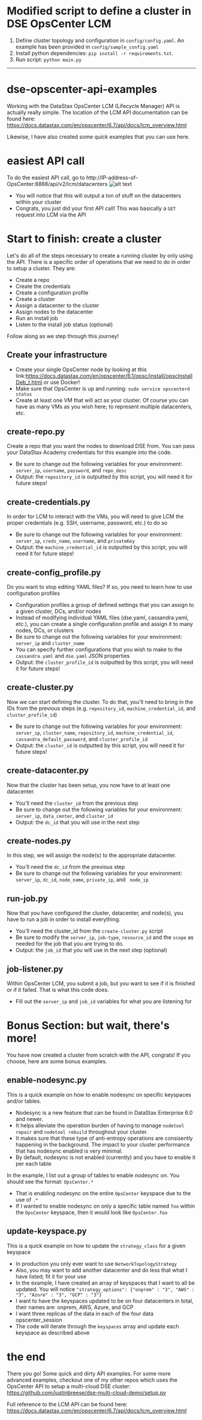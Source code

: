 Modified script to define a cluster in DSE OpsCenter LCM
===

1. Define cluster topology and configuration in `config/config.yaml`. An example has been provided in `config/sample_config.yaml`
2. Install python dependencies: `pip install -r requirements.txt`.
3. Run script: `python main.py`

---

# dse-opscenter-api-examples
Working with the DataStax OpsCenter LCM (Lifecycle Manager) API is actually really simple. The location of the LCM API documentation can be found here: https://docs.datastax.com/en/opscenter/6.7/api/docs/lcm_overview.html

Likewise, I have also created some quick examples that you can use here.

# easiest API call
To do the easiest API call, go to http://IP-address-of-OpsCenter:8888/api/v2/lcm/datacenters
![alt text](https://raw.githubusercontent.com/justinbreese/dse-opscenter-api-examples/master/results.jpg)
* You will notice that this will output a ton of stuff on the datacenters within your cluster
* Congrats, you just did your first API call! This was basically a `GET` request into LCM via the API

# Start to finish: create a cluster
Let's do all of the steps necessary to create a running cluster by only using the API. There is a specific order of operations that we need to do in order to setup a cluster. They are:
* Create a repo
* Create the credentials
* Create a configuration profile
* Create a cluster
* Assign a datacenter to the cluster
* Assign nodes to the datacenter
* Run an install job
* Listen to the install job status (optional)

Follow along as we step through this journey!

## Create your infrastructure
* Create your single OpsCenter node by looking at this link:https://docs.datastax.com/en/opscenter/6.1/opsc/install/opscInstallDeb_t.html or use Docker!
* Make sure that OpsCenter is up and running: `sudo service opscenterd status`
* Create at least one VM that will act as your cluster. Of course you can have as many VMs as you wish here; to represent multiple datacenters, etc.

## create-repo.py
Create a repo that you want the nodes to download DSE from. You can pass your DataStax Academy credentials for this example into the code.
* Be sure to change out the following variables for your environment: `server_ip`, `username`, `password`, and `repo_desc`
* Output: the `repository_id` is outputted by this script, you will need it for future steps!

## create-credentials.py
In order for LCM to interact with the VMs, you will need to give LCM the proper credentials (e.g. SSH, username, password, etc.) to do so
* Be sure to change out the following variables for your environment: `server_ip`, `creds_name`, `username`, and `privateKey`
* Output: the `machine_credential_id` is outputted by this script, you will need it for future steps!

## create-config_profile.py
Do you want to stop editing YAML files? If so, you need to learn how to use configuration profiles
* Configuration profiles a group of defined settings that you can assign to a given cluster, DCs, and/or nodes
* Instead of modifying individual YAML files (dse.yaml, cassandra.yaml, etc.), you can create a single configuration profile and assign it to many nodes, DCs, or clusters
* Be sure to change out the following variables for your environment: `server_ip` and `cluster_name`
* You can specify further configurations that you wish to make to the `cassandra.yaml` and `dse.yaml` JSON properties
* Output: the `cluster_profile_id` is outputted by this script, you will need it for future steps!

## create-cluster.py
Now we can start defining the cluster. To do that, you'll need to bring in the IDs from the previous steps (e.g. `repository_id`, `machine_credential_id`, and `cluster_profile_id`)
* Be sure to change out the following variables for your environment: `server_ip`, `cluster_name`, `repository_id`, `machine_credential_id`, `cassandra_default_password`, and `cluster_profile_id`
* Output: the `cluster_id` is outputted by this script, you will need it for future steps!

## create-datacenter.py
Now that the cluster has been setup, you now have to  at least one datacenter.
* You'll need the `cluster_id` from the previous step
* Be sure to change out the following variables for your environment: `server_ip`, `data_center`, and `cluster_id`
* Output: the `dc_id` that you will use in the next step

## create-nodes.py
In this step, we will assign the node(s) to the appropriate datacenter.
* You'll need the `dc_id` from the previous step
* Be sure to change out the following variables for your environment: `server_ip`, `dc_id`, `node_name`, `private_ip`, and ` node_ip`

## run-job.py
Now that you have configured the cluster, datacenter, and node(s), you have to run a job in order to install everything.
* You'll need the cluster_id from the `create-cluster.py` script
* Be sure to modify the `server_ip`, `job-type`, `resource_id` and the `scope` as needed for the job that you are trying to do.
* Output: the `job_id` that you will use in the next step (optional)

## job-listener.py
Within OpsCenter LCM, you submit a job, but you want to see if it is finished or if it failed. That is what this code does.
* Fill out the `server_ip` and `job_id` variables for what you are listening for

# Bonus Section: but wait, there's more!
You have now created a cluster from scratch with the API, congrats! If you choose, here are some bonus examples.

## enable-nodesync.py
This is a quick example on how to enable nodesync on specific keyspaces and/or tables.
* Nodesync is a new feature that can be found in DataStax Enterprise 6.0 and newer.
* It helps alleviate the operation burden of having to manage `nodetool repair` and `nodetool rebuild` throughout your cluster.
* It makes sure that these type of anti-entropy operations are consisently happening in the background. The impact to your cluster performance that has nodesync enabled is very minimal.
* By default, nodesync is not enabled (currently) and you have to enable it per each table

In the example, I list out a group of tables to enable nodesync on. You should see the format: `OpsCenter.*`
* That is enabling nodesync on the entire `OpsCenter` keyspace due to the use of `.*`
* If I wanted to enable nodesync on only a specific table named `foo` within the `OpsCenter` keyspace, then it would look like `OpsCenter.foo`

## update-keyspace.py
This is a quick example on how to update the `strategy_class` for a given keyspace
* In production you only ever want to use `NetworkTopologyStrategy`
* Also, you may want to add another datacenter and do less that what I have listed; fit it for your use
* In the example, I have created an array of keyspaces that I want to all be updated. You will notice `"strategy_options": {"onprem" : "3", "AWS" : "3", "Azure" : "3", "GCP" : "3"}`
* I want to have the keyspaces updated to be on four datacenters in total, their names are: onprem, AWS, Azure, and GCP
* I want three replicas of the data in each of the four data opscenter_session
* The code will iterate through the `keyspaces` array and update each keyspace as described above

# the end
There you go! Some quick and dirty API examples. For some more advanced examples, checkout one of my other repos which uses the OpsCenter API to setup a multi-cloud DSE cluster: https://github.com/justinbreese/dse-multi-cloud-demo/setup.py

Full reference to the LCM API can be found here: https://docs.datastax.com/en/opscenter/6.7/api/docs/lcm_overview.html
